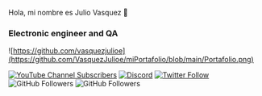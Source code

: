 Hola, mi nombre es Julio Vasquez 👋
### Electronic engineer and QA

![https://github.com/vasquezjulioe](https://github.com/VasquezJulioe/miPortafolio/blob/main/Portafolio.png)

[![YouTube Channel Subscribers](https://img.shields.io/youtube/channel/subscribers/UCxPD7bsocoAMq8Dj18kmGyQ?style=social)](https://www.youtube.com/@julioevasquez8684)
[![Discord](https://img.shields.io/discord/729672926432985098?style=social&label=Discord&logo=discord)](https://github.com/VasquezJulioe)
[![Twitter Follow](https://img.shields.io/twitter/follow/mouredev?style=social)](https://twitter.com/VasquezJulioe)
![GitHub Followers](https://img.shields.io/github/followers/vasquezjulioe?style=social)
![GitHub Followers](https://img.shields.io/github/stars/vasquezjulioe?style=social)
